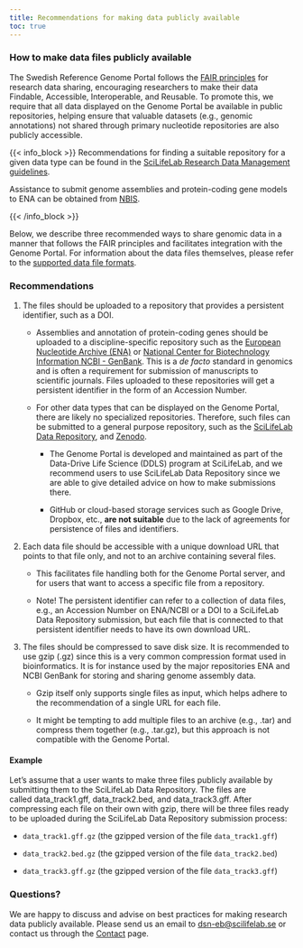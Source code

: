 ```yaml
---
title: Recommendations for making data publicly available
toc: true
---
```


### How to make data files publicly available

The Swedish Reference Genome Portal follows the <a href="https://www.go-fair.org/fair-principles/" target="_blank">FAIR principles</a> for research data sharing, encouraging researchers to make their data Findable, Accessible, Interoperable, and Reusable. To promote this, we require that all data displayed on the Genome Portal be available in public repositories, helping ensure that valuable datasets (e.g., genomic annotations) not shared through primary nucleotide repositories are also publicly accessible.

{{< info_block >}}
Recommendations for finding a suitable repository for a given data type can be found in the <a href="https://data-guidelines.scilifelab.se/data-life-cycle/share/" target="_blank">SciLifeLab Research Data Management guidelines</a>.

Assistance to submit genome assemblies and protein-coding gene models to ENA can be obtained from <a href="https://nbis.se/services/data-management-support/apply" target="_blank">NBIS</a>.

{{< /info_block >}}

Below, we describe three recommended ways to share genomic data in a manner that follows the FAIR principles and facilitates integration with the Genome Portal. For information about the data files themselves, please refer to the <a href="/contribute/supported_file_formats" target="_blank">supported data file formats</a>.

### Recommendations

1. The files should be uploaded to a repository that provides a persistent identifier, such as a DOI.

    - Assemblies and annotation of protein-coding genes should be uploaded to a discipline-specific repository such as the <a href="https://www.ebi.ac.uk/ena/browser/home" target="_blank">European Nucleotide Archive (ENA)</a>  or
    <a href=" https://www.ncbi.nlm.nih.gov/genbank/" target="_blank"> National Center for Biotechnology Information NCBI - GenBank</a>. This is a *de facto* standard in genomics and is often a requirement for submission of manuscripts to scientific journals. Files uploaded to these repositories will get a persistent identifier in the form of an Accession Number.

    - For other data types that can be displayed on the Genome Portal, there are likely no specialized repositories. Therefore, such files can be submitted to a general purpose repository, such as the <a href="https://figshare.scilifelab.se/" target="_blank">SciLifeLab Data Repository</a>, and <a href="https://zenodo.org/" target="_blank">Zenodo</a>.

        - The Genome Portal is developed and maintained as part of the Data-Drive Life Science (DDLS) program at SciLifeLab, and we recommend users to use SciLifeLab Data Repository since we are able to give detailed advice on how to make submissions there.

        - GitHub or cloud-based storage services such as Google Drive, Dropbox, etc., **are not suitable** due to the lack of agreements for persistence of files and identifiers.

2. Each data file should be accessible with a unique download URL that points to that file only, and not to an archive containing several files.

    - This facilitates file handling both for the Genome Portal server, and for users that want to access a specific file from a repository.

    - Note! The persistent identifier can refer to a collection of data files, e.g., an Accession Number on ENA/NCBI or a DOI to a SciLifeLab Data Repository submission, but each file that is connected to that persistent identifier needs to have its own download URL.

3. The files should be compressed to save disk size. It is recommended to use gzip (.gz) since this is a very common compression format used in bioinformatics. It is for instance used by the major repositories ENA and NCBI GenBank for storing and sharing genome assembly data.

    - Gzip itself only supports single files as input, which helps adhere to the recommendation of a single URL for each file.

    - It might be tempting to add multiple files to an archive (e.g., .tar) and compress them together (e.g., .tar.gz), but this approach is not compatible with the Genome Portal.

#### Example

Let’s assume that a user wants to make three files publicly available by submitting them to the SciLifeLab Data Repository. The files are called data_track1.gff, data_track2.bed, and data_track3.gff. After compressing each file on their own with gzip, there will be three files ready to be uploaded during the SciLifeLab Data Repository submission process:

- `data_track1.gff.gz` (the gzipped version of the file `data_track1.gff`)

- `data_track2.bed.gz` (the gzipped version of the file `data_track2.bed`)

- `data_track3.gff.gz` (the gzipped version of the file `data_track3.gff`)

### Questions?

We are happy to discuss and advise on best practices for making research data publicly available. Please send us an email to [dsn-eb@scilifelab.se](mailto:dsn-eb@scilifelab.se) or contact us through the <a href="/contact" target="_blank">Contact</a> page.
